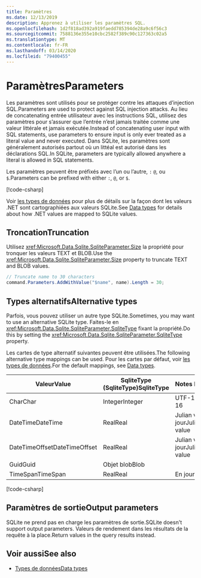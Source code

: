 ```yaml
---
title: Paramètres
ms.date: 12/13/2019
description: Apprenez à utiliser les paramètres SQL.
ms.openlocfilehash: 1d2f818ad392a919faedd785394de28a9c6f56c3
ms.sourcegitcommit: 7588136e355e10cbc2582f389c90c127363c02a5
ms.translationtype: MT
ms.contentlocale: fr-FR
ms.lasthandoff: 03/14/2020
ms.locfileid: "79400455"
---
```

# <a name="parameters"></a><span data-ttu-id="3187a-103">Paramètres</span><span class="sxs-lookup"><span data-stu-id="3187a-103">Parameters</span></span>

<span data-ttu-id="3187a-104">Les paramètres sont utilisés pour se protéger contre les attaques d’injection SQL.</span><span class="sxs-lookup"><span data-stu-id="3187a-104">Parameters are used to protect against SQL injection attacks.</span></span> <span data-ttu-id="3187a-105">Au lieu de concatenating entrée utilisateur avec les instructions SQL, utilisez des paramètres pour s’assurer que l’entrée n’est jamais traitée comme une valeur littérale et jamais exécutée.</span><span class="sxs-lookup"><span data-stu-id="3187a-105">Instead of concatenating user input with SQL statements, use parameters to ensure input is only ever treated as a literal value and never executed.</span></span> <span data-ttu-id="3187a-106">Dans SQLite, les paramètres sont généralement autorisés partout où un littéal est autorisé dans les déclarations SQL.</span><span class="sxs-lookup"><span data-stu-id="3187a-106">In SQLite, parameters are typically allowed anywhere a literal is allowed in SQL statements.</span></span>

<span data-ttu-id="3187a-107">Les paramètres peuvent être préfixés avec l’un ou l’autre, `:` `@`, ou `$`.</span><span class="sxs-lookup"><span data-stu-id="3187a-107">Parameters can be prefixed with either `:`, `@`, or `$`.</span></span>

[!code-csharp[](../../../../samples/snippets/standard/data/sqlite/HelloWorldSample/Program.cs?name=snippet_Parameter)]

<span data-ttu-id="3187a-108">Voir [les types de données](types.md) pour plus de détails sur la façon dont les valeurs .NET sont cartographiées aux valeurs SQLite.</span><span class="sxs-lookup"><span data-stu-id="3187a-108">See [Data types](types.md) for details about how .NET values are mapped to SQLite values.</span></span>

## <a name="truncation"></a><span data-ttu-id="3187a-109">Troncation</span><span class="sxs-lookup"><span data-stu-id="3187a-109">Truncation</span></span>

<span data-ttu-id="3187a-110">Utilisez <xref:Microsoft.Data.Sqlite.SqliteParameter.Size> la propriété pour tronquer les valeurs TEXT et BLOB.</span><span class="sxs-lookup"><span data-stu-id="3187a-110">Use the <xref:Microsoft.Data.Sqlite.SqliteParameter.Size> property to truncate TEXT and BLOB values.</span></span>

```csharp
// Truncate name to 30 characters
command.Parameters.AddWithValue("$name", name).Length = 30;
```

## <a name="alternative-types"></a><span data-ttu-id="3187a-111">Types alternatifs</span><span class="sxs-lookup"><span data-stu-id="3187a-111">Alternative types</span></span>

<span data-ttu-id="3187a-112">Parfois, vous pouvez utiliser un autre type SQLite.</span><span class="sxs-lookup"><span data-stu-id="3187a-112">Sometimes, you may want to use an alternative SQLite type.</span></span> <span data-ttu-id="3187a-113">Faites-le en <xref:Microsoft.Data.Sqlite.SqliteParameter.SqliteType> fixant la propriété.</span><span class="sxs-lookup"><span data-stu-id="3187a-113">Do this by setting the <xref:Microsoft.Data.Sqlite.SqliteParameter.SqliteType> property.</span></span>

<span data-ttu-id="3187a-114">Les cartes de type alternatif suivantes peuvent être utilisées.</span><span class="sxs-lookup"><span data-stu-id="3187a-114">The following alternative type mappings can be used.</span></span> <span data-ttu-id="3187a-115">Pour les cartes par défaut, voir [les types de données](types.md).</span><span class="sxs-lookup"><span data-stu-id="3187a-115">For the default mappings, see [Data types](types.md).</span></span>

| <span data-ttu-id="3187a-116">Valeur</span><span class="sxs-lookup"><span data-stu-id="3187a-116">Value</span></span>          | <span data-ttu-id="3187a-117">SqliteType (SqliteType)</span><span class="sxs-lookup"><span data-stu-id="3187a-117">SqliteType</span></span> | <span data-ttu-id="3187a-118">Notes </span><span class="sxs-lookup"><span data-stu-id="3187a-118">Remarks</span></span>          |
| -------------- | ---------- | ---------------- |
| <span data-ttu-id="3187a-119">Char</span><span class="sxs-lookup"><span data-stu-id="3187a-119">Char</span></span>           | <span data-ttu-id="3187a-120">Integer</span><span class="sxs-lookup"><span data-stu-id="3187a-120">Integer</span></span>    | <span data-ttu-id="3187a-121">UTF-16</span><span class="sxs-lookup"><span data-stu-id="3187a-121">UTF-16</span></span>           |
| <span data-ttu-id="3187a-122">DateTime</span><span class="sxs-lookup"><span data-stu-id="3187a-122">DateTime</span></span>       | <span data-ttu-id="3187a-123">Real</span><span class="sxs-lookup"><span data-stu-id="3187a-123">Real</span></span>       | <span data-ttu-id="3187a-124">Julian valeur de jour</span><span class="sxs-lookup"><span data-stu-id="3187a-124">Julian day value</span></span> |
| <span data-ttu-id="3187a-125">DateTimeOffset</span><span class="sxs-lookup"><span data-stu-id="3187a-125">DateTimeOffset</span></span> | <span data-ttu-id="3187a-126">Real</span><span class="sxs-lookup"><span data-stu-id="3187a-126">Real</span></span>       | <span data-ttu-id="3187a-127">Julian valeur de jour</span><span class="sxs-lookup"><span data-stu-id="3187a-127">Julian day value</span></span> |
| <span data-ttu-id="3187a-128">Guid</span><span class="sxs-lookup"><span data-stu-id="3187a-128">Guid</span></span>           | <span data-ttu-id="3187a-129">Objet blob</span><span class="sxs-lookup"><span data-stu-id="3187a-129">Blob</span></span>       |                  |
| <span data-ttu-id="3187a-130">TimeSpan</span><span class="sxs-lookup"><span data-stu-id="3187a-130">TimeSpan</span></span>       | <span data-ttu-id="3187a-131">Real</span><span class="sxs-lookup"><span data-stu-id="3187a-131">Real</span></span>       | <span data-ttu-id="3187a-132">En jours</span><span class="sxs-lookup"><span data-stu-id="3187a-132">In days</span></span>          |

[!code-csharp[](../../../../samples/snippets/standard/data/sqlite/DateAndTimeSample/Program.cs?name=snippet_SqliteType)]

## <a name="output-parameters"></a><span data-ttu-id="3187a-133">Paramètres de sortie</span><span class="sxs-lookup"><span data-stu-id="3187a-133">Output parameters</span></span>

<span data-ttu-id="3187a-134">SQLite ne prend pas en charge les paramètres de sortie.</span><span class="sxs-lookup"><span data-stu-id="3187a-134">SQLite doesn't support output parameters.</span></span> <span data-ttu-id="3187a-135">Valeurs de rendement dans les résultats de la requête à la place.</span><span class="sxs-lookup"><span data-stu-id="3187a-135">Return values in the query results instead.</span></span>

## <a name="see-also"></a><span data-ttu-id="3187a-136">Voir aussi</span><span class="sxs-lookup"><span data-stu-id="3187a-136">See also</span></span>

* [<span data-ttu-id="3187a-137">Types de données</span><span class="sxs-lookup"><span data-stu-id="3187a-137">Data types</span></span>](types.md)
